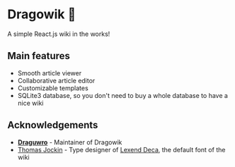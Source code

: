 # Dragowik 🐲

A simple React.js wiki in the works!

## Main features
- Smooth article viewer
- Collaborative article editor
- Customizable templates
- SQLite3 database, so you don't need to buy a whole database to have a nice wiki

## Acknowledgements
- [**Draguwro**](https://twitter.com/Draguwro) - Maintainer of Dragowik
- [Thomas Jockin](http://thomasjockin.com) - Type designer of [Lexend Deca](https://github.com/ThomasJockin/lexend), the default font of the wiki
